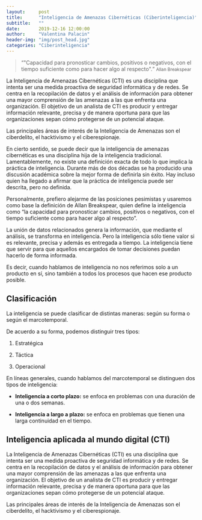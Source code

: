 ```yaml
---
layout:     post
title:      "Inteligencia de Amenazas Cibernéticas (Ciberinteligencia)"
subtitle:   ""
date:       2019-12-16 12:00:00
author:     "Valentina Palacin"
header-img: "img/post_head.jpg"
categories: "Ciberinteligencia"
---
```


<blockquote>
	<q>"Capacidad para pronosticar cambios, positivos o negativos, con el tiempo suficiente como para hacer algo al respecto".</q>
	<small>Allan Breakspear</small>
</blockquote>

<p>La Inteligencia de Amenazas Cibernéticas (CTI) es una disciplina que intenta ser una medida proactiva de seguridad informática y de redes. Se centra en la recopilación de datos y el análisis de información para obtener una mayor comprensión de las amenazas a las que enfrenta una organización. El objetivo de un analista de CTI es producir y entregar información relevante, precisa y de manera oportuna para que las organizaciones sepan cómo protegerse de un potencial ataque.</p>

<p>Las principales áreas de interés de la Inteligencia de Amenazas son el ciberdelito, el hacktivismo y el ciberespionaje.</p>

<p>En cierto sentido, se puede decir que la inteligencia de amenazas cibernéticas es una disciplina hija de la inteligencia tradicional. Lamentablemente, no existe una definición exacta de todo lo que implica la práctica de inteligencia. Durante más de dos décadas se ha producido una discusión académica sobre la mejor forma de definirla sin éxito. Hay incluso quien ha llegado a afirmar que la práctica de inteligencia puede ser descrita, pero no definida.</p>

<p>Personalmente, prefiero alejarme de las posiciones pesimistas y usaremos como base la definición de Allan Breakspear, quien define la inteligencia como “la capacidad para pronosticar cambios, positivos o negativos, con el tiempo suficiente como para hacer algo al respecto”.</p>

<p>La unión de datos relacionados genera la información, que mediante el análisis, se transforma en inteligencia. Pero la inteligencia sólo tiene valor si es relevante, precisa y además es entregada a tiempo. La inteligencia tiene que servir para que aquellos encargados de tomar decisiones puedan hacerlo de forma informada.</p>

<p>Es decir, cuando hablamos de inteligencia no nos referimos solo a un producto en sí, sino también a todos los procesos que hacen ese producto posible.</p>

<h2 class="section-heading">Clasificación</h2>

<p>La inteligencia se puede clasificar de distintas maneras: según su forma o según el marcotemporal.</p>

<p>De acuerdo a su forma, podemos distinguir tres tipos:</p>
<ol>
	<li><p>Estratégica</p></li>
	<li><p>Táctica</p></li>
	<li><p>Operacional</p></li>
</ol>

<p>En líneas generales, cuando hablamos del marcotemporal se distinguen dos tipos de inteligencia:
</p>

<ul>
	<li><p><strong>Inteligencia a corto plazo:</strong> se enfoca en problemas con una duración de una o dos semanas.</p></li>
	<li><p><strong>Inteligencia a largo a plazo:</strong> se enfoca en problemas que tienen una larga continuidad en el tiempo.</p></li>
</ul>

<h2 class="section-heading">Inteligencia aplicada al mundo digital (CTI)</h2>

<p>La Inteligencia de Amenazas Cibernéticas (CTI) es una disciplina que intenta ser una medida proactiva de seguridad informática y de redes. Se centra en la recopilación de datos y el análisis de información para obtener una mayor comprensión de las amenazas a las que enfrenta una organización. El objetivo de un analista de CTI es producir y entregar información relevante, precisa y de manera oportuna para que las organizaciones sepan cómo protegerse de un potencial ataque.</p>

<!--
<a href="#">
    <img src="{{ site.baseurl }}/img/post-sample-image.jpg" class="img-responsive" alt="Post Sample Image">
</a>
<span class="caption text-muted">To go places and do things that have never been done before – that’s what living is all about.</span>
-->
<p>Las principales áreas de interés de la Inteligencia de Amenazas son el ciberdelito, el hacktivismo y el ciberespionaje.</p>
